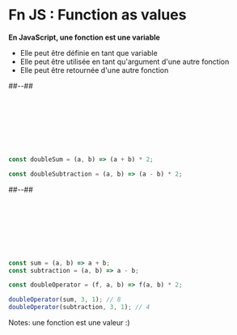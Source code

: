 <!-- .slide: class="two-column-layout" -->

# Fn JS : Function as values

**En JavaScript, une fonction est une variable**

- Elle peut être définie en tant que variable
- Elle peut être utilisée en tant qu'argument d'une autre fonction
- Elle peut être retournée d'une autre fonction

##--##

<!-- .slide: class="with-code" -->

<br />
<br />
<br />
<br />
<br />
<br />

```javascript
const doubleSum = (a, b) => (a + b) * 2;

const doubleSubtraction = (a, b) => (a - b) * 2;
```

##--##

<!-- .slide: class="with-code" -->

<br />
<br />
<br />
<br />
<br />
<br />

```javascript
const sum = (a, b) => a + b;
const subtraction = (a, b) => a - b;

const doubleOperator = (f, a, b) => f(a, b) * 2;

doubleOperator(sum, 3, 1); // 8
doubleOperator(subtraction, 3, 1); // 4
```

Notes:
une fonction est une valeur :)
